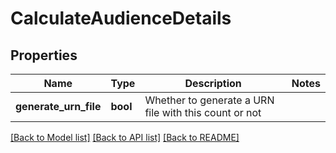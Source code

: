 # CalculateAudienceDetails

## Properties
Name | Type | Description | Notes
------------ | ------------- | ------------- | -------------
**generate_urn_file** | **bool** | Whether to generate a URN file with this count or not | 

[[Back to Model list]](../README.md#documentation-for-models) [[Back to API list]](../README.md#documentation-for-api-endpoints) [[Back to README]](../README.md)


